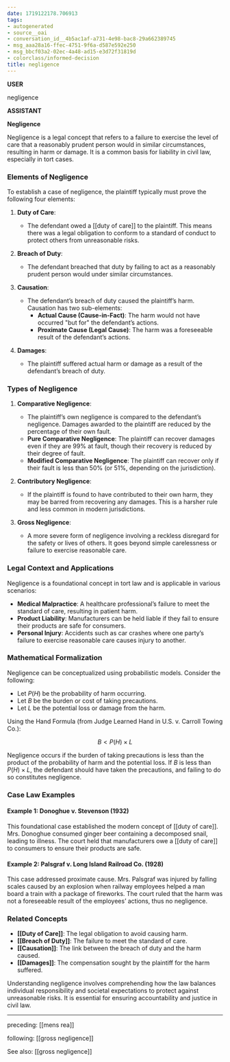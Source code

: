 ```yaml
---
date: 1719122178.706913
tags:
- autogenerated
- source__oai
- conversation_id__4b5ac1af-a731-4e98-bac8-29a662389745
- msg_aaa28a16-ffec-4751-9f6a-d587e592e250
- msg_bbcf03a2-02ec-4a48-ad15-e3d72f31819d
- colorclass/informed-decision
title: negligence
---
```


**USER**

negligence


**ASSISTANT**

**Negligence**

Negligence is a legal concept that refers to a failure to exercise the level of care that a reasonably prudent person would in similar circumstances, resulting in harm or damage. It is a common basis for liability in civil law, especially in tort cases.

### Elements of Negligence

To establish a case of negligence, the plaintiff typically must prove the following four elements:

1. **Duty of Care**:
   - The defendant owed a [[duty of care]] to the plaintiff. This means there was a legal obligation to conform to a standard of conduct to protect others from unreasonable risks.
   
2. **Breach of Duty**:
   - The defendant breached that duty by failing to act as a reasonably prudent person would under similar circumstances.
   
3. **Causation**:
   - The defendant’s breach of duty caused the plaintiff’s harm. Causation has two sub-elements:
     - **Actual Cause (Cause-in-Fact)**: The harm would not have occurred "but for" the defendant’s actions.
     - **Proximate Cause (Legal Cause)**: The harm was a foreseeable result of the defendant’s actions.
     
4. **Damages**:
   - The plaintiff suffered actual harm or damage as a result of the defendant’s breach of duty.

### Types of Negligence

1. **Comparative Negligence**:
   - The plaintiff’s own negligence is compared to the defendant’s negligence. Damages awarded to the plaintiff are reduced by the percentage of their own fault.
   - **Pure Comparative Negligence**: The plaintiff can recover damages even if they are 99% at fault, though their recovery is reduced by their degree of fault.
   - **Modified Comparative Negligence**: The plaintiff can recover only if their fault is less than 50% (or 51%, depending on the jurisdiction).

2. **Contributory Negligence**:
   - If the plaintiff is found to have contributed to their own harm, they may be barred from recovering any damages. This is a harsher rule and less common in modern jurisdictions.

3. **Gross Negligence**:
   - A more severe form of negligence involving a reckless disregard for the safety or lives of others. It goes beyond simple carelessness or failure to exercise reasonable care.

### Legal Context and Applications

Negligence is a foundational concept in tort law and is applicable in various scenarios:

- **Medical Malpractice**: A healthcare professional’s failure to meet the standard of care, resulting in patient harm.
- **Product Liability**: Manufacturers can be held liable if they fail to ensure their products are safe for consumers.
- **Personal Injury**: Accidents such as car crashes where one party’s failure to exercise reasonable care causes injury to another.

### Mathematical Formalization

Negligence can be conceptualized using probabilistic models. Consider the following:

- Let $P(H)$ be the probability of harm occurring.
- Let $B$ be the burden or cost of taking precautions.
- Let $L$ be the potential loss or damage from the harm.

Using the Hand Formula (from Judge Learned Hand in U.S. v. Carroll Towing Co.):

$$
B < P(H) \times L
$$

Negligence occurs if the burden of taking precautions is less than the product of the probability of harm and the potential loss. If $B$ is less than $P(H) \times L$, the defendant should have taken the precautions, and failing to do so constitutes negligence.

### Case Law Examples

#### Example 1: Donoghue v. Stevenson (1932)

This foundational case established the modern concept of [[duty of care]]. Mrs. Donoghue consumed ginger beer containing a decomposed snail, leading to illness. The court held that manufacturers owe a [[duty of care]] to consumers to ensure their products are safe.

#### Example 2: Palsgraf v. Long Island Railroad Co. (1928)

This case addressed proximate cause. Mrs. Palsgraf was injured by falling scales caused by an explosion when railway employees helped a man board a train with a package of fireworks. The court ruled that the harm was not a foreseeable result of the employees’ actions, thus no negligence.

### Related Concepts

- **[[Duty of Care]]**: The legal obligation to avoid causing harm.
- **[[Breach of Duty]]**: The failure to meet the standard of care.
- **[[Causation]]**: The link between the breach of duty and the harm caused.
- **[[Damages]]**: The compensation sought by the plaintiff for the harm suffered.

Understanding negligence involves comprehending how the law balances individual responsibility and societal expectations to protect against unreasonable risks. It is essential for ensuring accountability and justice in civil law.


---

preceding: [[mens rea]]  


following: [[gross negligence]]

See also: [[gross negligence]]